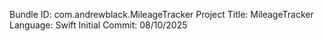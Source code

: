 Bundle ID: com.andrewblack.MileageTracker Project Title: MileageTracker Language: Swift Initial Commit: 08/10/2025
